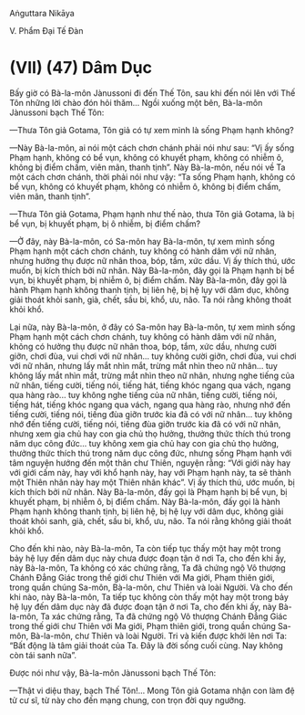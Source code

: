 Aṅguttara Nikāya

V. Phẩm Ðại Tế Ðàn

# (VII) (47) Dâm Dục

Bấy giờ có Bà-la-môn Jànussoni đi đến Thế Tôn, sau khi đến nói lên với Thế Tôn những lời chào đón hỏi thăm... Ngồi xuống một bên, Bà-la-môn Jànussoni bạch Thế Tôn:

—Thưa Tôn giả Gotama, Tôn giả có tự xem mình là sống Phạm hạnh không?

—Này Bà-la-môn, ai nói một cách chơn chánh phải nói như sau: “Vị ấy sống Phạm hạnh, không có bể vụn, không có khuyết phạm, không có nhiễm ô, không bị điểm chấm, viên mãn, thanh tịnh”. Này Bà-la-môn, nếu nói về Ta một cách chơn chánh, thời phải nói như vậy: “Ta sống Phạm hạnh, không có bể vụn, không có khuyết phạm, không có nhiễm ô, không bị điểm chấm, viên mãn, thanh tịnh”.

—Thưa Tôn giả Gotama, Phạm hạnh như thế nào, thưa Tôn giả Gotama, là bị bể vụn, bị khuyết phạm, bị ô nhiễm, bị điểm chấm?

—Ở đây, này Bà-la-môn, có Sa-môn hay Bà-la-môn, tự xem mình sống Phạm hạnh một cách chơn chánh, tuy không có hành dâm với nữ nhân, nhưng hưởng thụ được nữ nhân thoa, bóp, tắm, xức dầu. Vị ấy thích thú, ước muốn, bị kích thích bởi nữ nhân. Này Bà-la-môn, đây gọi là Phạm hạnh bị bể vụn, bị khuyết phạm, bị nhiễm ô, bị điểm chấm. Này Bà-la-môn, đây gọi là hành Phạm hạnh không thanh tịnh, bị liên hệ, bị hệ lụy với dâm dục, không giải thoát khỏi sanh, già, chết, sầu bi, khổ, ưu, não. Ta nói rằng không thoát khỏi khổ.

Lại nữa, này Bà-la-môn, ở đây có Sa-môn hay Bà-la-môn, tự xem mình sống Phạm hạnh một cách chơn chánh, tuy không có hành dâm với nữ nhân, không có hưởng thụ được nữ nhân thoa, bóp, tắm, xức dầu, nhưng cười giỡn, chơi đùa, vui chơi với nữ nhân... tuy không cười giỡn, chơi đùa, vui chơi với nữ nhân, nhưng lấy mắt nhìn mắt, trừng mắt nhìn theo nữ nhân... tuy không lấy mắt nhìn mắt, trừng mắt nhìn theo nữ nhân, nhưng nghe tiếng của nữ nhân, tiếng cười, tiếng nói, tiếng hát, tiếng khóc ngang qua vách, ngang qua hàng rào... tuy không nghe tiếng của nữ nhân, tiếng cười, tiếng nói, tiếng hát, tiếng khóc ngang qua vách, ngang qua hàng rào, nhưng nhớ đến tiếng cười, tiếng nói, tiếng đùa giỡn trước kia đã có với nữ nhân... tuy không nhớ đến tiếng cười, tiếng nói, tiếng đùa giỡn trước kia đã có với nữ nhân, nhưng xem gia chủ hay con gia chủ thọ hưởng, thưởng thức thích thú trong năm dục công đức... tuy không xem gia chủ hay con gia chủ thọ hưởng, thưởng thức thích thú trong năm dục công đức, nhưng sống Phạm hạnh với tâm nguyện hướng đến một thân chư Thiên, nguyện rằng: “Với giới này hay với giới cấm này, hay với khổ hạnh này, hay với Phạm hạnh này, ta sẽ thành một Thiên nhân này hay một Thiên nhân khác”. Vị ấy thích thú, ước muốn, bị kích thích bởi nữ nhân. Này Bà-la-môn, đấy gọi là Phạm hạnh bị bể vụn, bị khuyết phạm, bị nhiễm ô, bị điểm chấm. Này Bà-la-môn, đấy gọi là hành Phạm hạnh không thanh tịnh, bị liên hệ, bị hệ lụy với dâm dục, không giải thoát khỏi sanh, già, chết, sầu bi, khổ, ưu, não. Ta nói rằng không giải thoát khỏi khổ.

Cho đến khi nào, này Bà-la-môn, Ta còn tiếp tục thấy một hay một trong bảy hệ lụy đến dâm dục này chưa được đoạn tận ở nơi Ta, cho đến khi ấy, này Bà-la-môn, Ta không có xác chứng rằng, Ta đã chứng ngộ Vô thượng Chánh Ðẳng Giác trong thế giới chư Thiên với Ma giới, Phạm thiên giới, trong quần chúng Sa-môn, Bà-la-môn, chư Thiên và loài Người. Và cho đến khi nào, này Bà-la-môn, Ta tiếp tục không còn thấy một hay một trong bảy hệ lụy đến dâm dục này đã được đoạn tận ở nơi Ta, cho đến khi ấy, này Bà-la-môn, Ta xác chứng rằng, Ta đã chứng ngộ Vô thượng Chánh Ðẳng Giác trong thế giới chư Thiên với Ma giới, Phạm thiên giới, trong quần chúng Sa-môn, Bà-la-môn, chư Thiên và loài Người. Tri và kiến được khởi lên nơi Ta: “Bất động là tâm giải thoát của Ta. Ðây là đời sống cuối cùng. Nay không còn tái sanh nữa”.

Ðược nói như vậy, Bà-la-môn Jànussoni bạch Thế Tôn:

—Thật vi diệu thay, bạch Thế Tôn!... Mong Tôn giả Gotama nhận con làm đệ tử cư sĩ, từ này cho đến mạng chung, con trọn đời quy ngưỡng.

